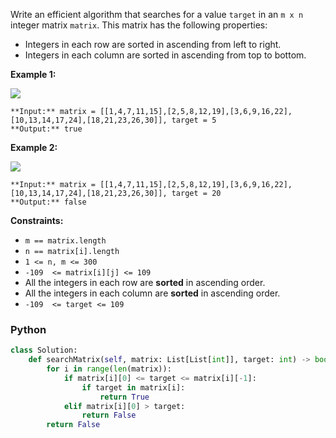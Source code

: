 Write an efficient algorithm that searches for a value  `target`  in an  `m x n`  integer matrix  `matrix`. This matrix has the following properties:

-   Integers in each row are sorted in ascending from left to right.
-   Integers in each column are sorted in ascending from top to bottom.

**Example 1:**

![](https://assets.leetcode.com/uploads/2020/11/24/searchgrid2.jpg)
```
**Input:** matrix = [[1,4,7,11,15],[2,5,8,12,19],[3,6,9,16,22],[10,13,14,17,24],[18,21,23,26,30]], target = 5
**Output:** true
```

**Example 2:**

![](https://assets.leetcode.com/uploads/2020/11/24/searchgrid.jpg)
```
**Input:** matrix = [[1,4,7,11,15],[2,5,8,12,19],[3,6,9,16,22],[10,13,14,17,24],[18,21,23,26,30]], target = 20
**Output:** false
```

**Constraints:**

-   `m == matrix.length`
-   `n == matrix[i].length`
-   `1 <= n, m <= 300`
-   `-109  <= matrix[i][j] <= 109`
-   All the integers in each row are  **sorted**  in ascending order.
-   All the integers in each column are  **sorted**  in ascending order.
-   `-109  <= target <= 109`


### Python
```python
class Solution:
    def searchMatrix(self, matrix: List[List[int]], target: int) -> bool:
        for i in range(len(matrix)):
            if matrix[i][0] <= target <= matrix[i][-1]:
                if target in matrix[i]:
                    return True
            elif matrix[i][0] > target:
                return False
        return False
```